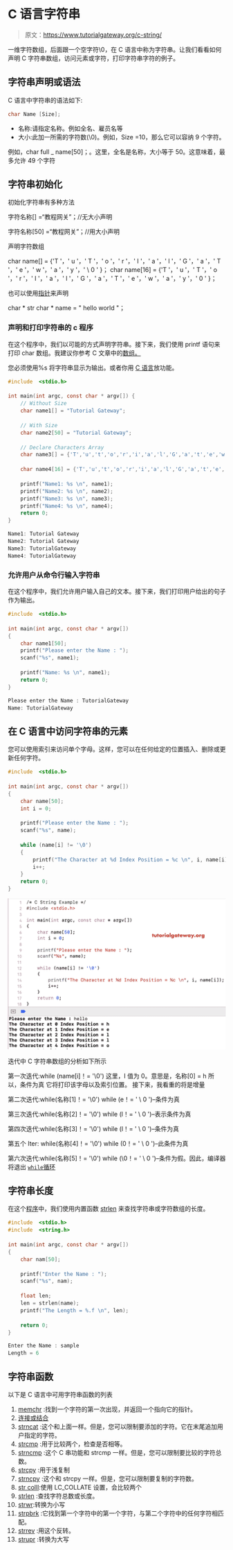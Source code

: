 # C 语言字符串

> 原文：<https://www.tutorialgateway.org/c-string/>

一维字符数组，后面跟一个空字符\0，在 C 语言中称为字符串。让我们看看如何声明 C 字符串数组，访问元素或字符，打印字符串字符的例子。

## 字符串声明或语法

C 语言中字符串的语法如下:

```c
char Name [Size];
```

*   名称:请指定名称。例如全名、雇员名等
*   大小:此加一所需的字符数(\0)。例如，Size =10，那么它可以容纳 9 个字符。

例如，char full _ name[50]；。这里，全名是名称，大小等于 50。这意味着，最多允许 49 个字符

## 字符串初始化

初始化字符串有多种方法

字符名称[] =“教程网关”；//无大小声明

字符名称[50] =“教程网关”；//用大小声明

声明字符数组

char name[] = {'T '，' u '，' T '，' o '，' r '，' I '，' a '，' l '，' G '，' a '，' T '，' e '，' w '，' a '，' y '，' \ 0 ' }；
char name[16] = {'T '，' u '，' T '，' o '，' r '，' I '，' a '，' l '，' G '，' a '，' T '，' e '，' w '，' a '，' y '，' 0 ' }；

也可以使用[指针](https://www.tutorialgateway.org/pointers-in-c/)来声明

char * str
char * name = " hello world "；

### 声明和打印字符串的 c 程序

在这个程序中，我们以可能的方式声明字符串。接下来，我们使用 printf 语句来打印 char 数组。我建议你参考 C 文章中的[数组。](https://www.tutorialgateway.org/array-in-c/)

您必须使用%s 将字符串显示为输出。或者你用 [C 语言](https://www.tutorialgateway.org/c-programming/)放功能。

```c
#include  <stdio.h>

int main(int argc, const char * argv[]) {
    // Without Size
    char name1[] = "Tutorial Gateway";

    // With Size
    char name2[50] = "Tutorial Gateway";

    // Declare Characters Array
    char name3[] = {'T','u','t','o','r','i','a','l','G','a','t','e','w','a','y', '\0'};

    char name4[16] = {'T','u','t','o','r','i','a','l','G','a','t','e','w','a','y', '\0'};

    printf("Name1: %s \n", name1);
    printf("Name2: %s \n", name2);
    printf("Name3: %s \n", name3);
    printf("Name4: %s \n", name4);
    return 0;
}
```

```c
Name1: Tutorial Gateway 
Name2: Tutorial Gateway 
Name3: TutorialGateway 
Name4: TutorialGateway 
```

### 允许用户从命令行输入字符串

在这个程序中，我们允许用户输入自己的文本。接下来，我们打印用户给出的句子作为输出。

```c
#include  <stdio.h>

int main(int argc, const char * argv[])
{
    char name1[50];
    printf("Please enter the Name : ");
    scanf("%s", name1);

    printf("Name: %s \n", name1);
    return 0;
}
```

```c
Please enter the Name : TutorialGateway
Name: TutorialGateway 
```

## 在 C 语言中访问字符串的元素

您可以使用索引来访问单个字母。这样，您可以在任何给定的位置插入、删除或更新任何字符。

```c
#include  <stdio.h>

int main(int argc, const char * argv[])
{
    char name[50];
    int i = 0;

    printf("Please enter the Name : ");
    scanf("%s", name);

    while (name[i] != '\0')
    {
        printf("The Character at %d Index Position = %c \n", i, name[i]);
        i++;
    }
    return 0;
}
```

![C String 3](img/99e1e8bdafb22aa15a7ab27cb23d2dc7.png)

迭代中 C 字符串数组的分析如下所示

第一次迭代:while (name[i]！= '\0')
这里，I 值为 0。意思是，名称[0] = h 所以，条件为真
它将打印该字母以及索引位置。
接下来，我看重的将是增量

第二次迭代:while(名称[1]！= '\0')
while (e！= ' \ 0 ')–条件为真

第三次迭代:while(名称[2]！= '\0')
while (l！= ' \ 0 ')–表示条件为真

第四次迭代:while(名称[3]！= '\0')
while (l！= ' \ 0 ')–条件为真

第五个 Iter: while(名称[4]！= '\0')
while (0！= ' \ 0 ')–此条件为真

第六次迭代:while(名称[5]！= '\0')
while (\0！= ' \ 0 ')–条件为假。因此，编译器将退出 [`while`循环](https://www.tutorialgateway.org/while-loop-in-c/)

## 字符串长度

在这个[程序](https://www.tutorialgateway.org/c-programming-examples/)中，我们使用内置函数 [strlen](https://www.tutorialgateway.org/c-program-to-find-length-of-a-string/) 来查找字符串或字符数组的长度。

```c
#include  <stdio.h>
#include  <string.h>

int main(int argc, const char * argv[])
{
    char nam[50];

    printf("Enter the Name : ");
    scanf("%s", nam);

    float len;
    len = strlen(name);
    printf("The Length = %.f \n", len);

    return 0;
}
```

```c
Enter the Name : sample
Length = 6 
```

## 字符串函数

以下是 C 语言中可用字符串函数的列表

1.  [memchr](https://www.tutorialgateway.org/memchr-in-c-language/) :找到一个字符的第一次出现，并返回一个指向它的指针。
2.  [连接或结合](https://www.tutorialgateway.org/strcat-in-c-programming/)
3.  [strncat](https://www.tutorialgateway.org/strncat-in-c-language/) :这个和上面一样。但是，您可以限制要添加的字符。它在末尾追加用户指定的字符。
4.  [strcmp](https://www.tutorialgateway.org/c-strcmp-function/) :用于比较两个，检查是否相等。
5.  [strncmp](https://www.tutorialgateway.org/strncmp-in-c-language/) :这个 C 串功能和 strcmp 一样。但是，您可以限制要比较的字符总数。
6.  [strcpy](https://www.tutorialgateway.org/strcpy-in-c-programming/) :用于浅复制
7.  [strncpy](https://www.tutorialgateway.org/strncpy-in-c-language/) :这个和 strcpy 一样。但是，您可以限制要复制的字符数。
8.  [str colll](https://www.tutorialgateway.org/strcoll-in-c-language/):使用 LC_COLLATE 设置，会比较两个
9.  [strlen](https://www.tutorialgateway.org/c-program-to-find-length-of-a-string/) :查找字符总数或长度。
10.  [strwr](https://www.tutorialgateway.org/strlwr-in-c-programming/):转换为小写
11.  [strpbrk](https://www.tutorialgateway.org/strpbrk-c-in-language/) :它找到第一个字符中的第一个字符，与第二个字符中的任何字符相匹配。
12.  [strrev](https://www.tutorialgateway.org/strrev-in-c-programming/) :用这个反转。
13.  [strupr](https://www.tutorialgateway.org/strupr-in-c-programming/) :转换为大写